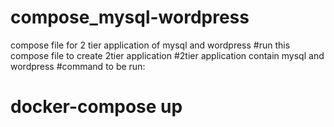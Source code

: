 # compose_mysql-wordpress
compose file for 2 tier application of mysql and wordpress
#run this compose file to create 2tier application 
#2tier application contain mysql and wordpress 
#command to be run:
# docker-compose up

